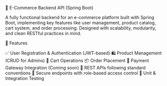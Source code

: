 🛒 E-Commerce Backend API (Spring Boot)

A fully functional backend for an e-commerce platform built with Spring Boot, implementing key features like user management, product catalog, cart system, and order processing. Designed with scalability, modularity, and clean RESTful practices in mind.


🚀 Features

✅ User Registration & Authentication (JWT-based)
🛍️ Product Management (CRUD for Admins)
🛒 Cart Operations
📦 Order Placement
🧾 Payment Gateway Integration (Coming soon)
📂 REST APIs following standard conventions
🔐 Secure endpoints with role-based access control
🧪 Unit & Integration Testing
